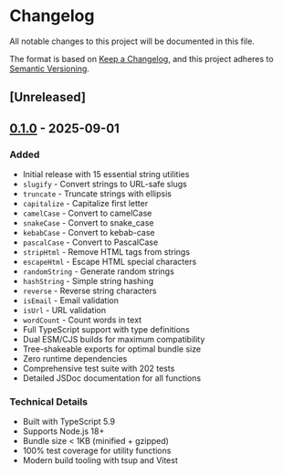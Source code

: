 # Changelog

All notable changes to this project will be documented in this file.

The format is based on [Keep a Changelog](https://keepachangelog.com/en/1.0.0/),
and this project adheres to [Semantic Versioning](https://semver.org/spec/v2.0.0.html).

## [Unreleased]

## [0.1.0] - 2025-09-01

### Added
- Initial release with 15 essential string utilities
- `slugify` - Convert strings to URL-safe slugs
- `truncate` - Truncate strings with ellipsis
- `capitalize` - Capitalize first letter
- `camelCase` - Convert to camelCase
- `snakeCase` - Convert to snake_case
- `kebabCase` - Convert to kebab-case
- `pascalCase` - Convert to PascalCase
- `stripHtml` - Remove HTML tags from strings
- `escapeHtml` - Escape HTML special characters
- `randomString` - Generate random strings
- `hashString` - Simple string hashing
- `reverse` - Reverse string characters
- `isEmail` - Email validation
- `isUrl` - URL validation
- `wordCount` - Count words in text
- Full TypeScript support with type definitions
- Dual ESM/CJS builds for maximum compatibility
- Tree-shakeable exports for optimal bundle size
- Zero runtime dependencies
- Comprehensive test suite with 202 tests
- Detailed JSDoc documentation for all functions

### Technical Details
- Built with TypeScript 5.9
- Supports Node.js 18+
- Bundle size < 1KB (minified + gzipped)
- 100% test coverage for utility functions
- Modern build tooling with tsup and Vitest

[0.1.0]: https://github.com/Zheruel/nano-string-utils/releases/tag/v0.1.0